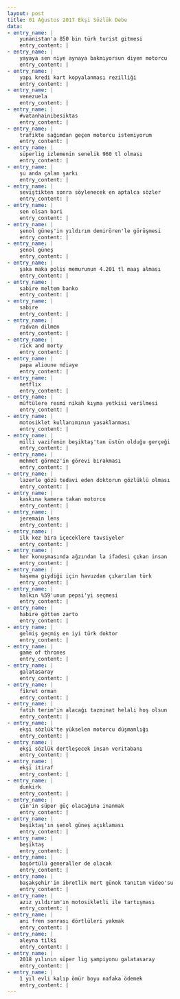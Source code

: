 ```yaml
---
layout: post
title: 01 Ağustos 2017 Ekşi Sözlük Debe
data:
- entry_name: |
    yunanistan'a 850 bin türk turist gitmesi
    entry_content: |
- entry_name: |
    yayaya sen niye aynaya bakmıyorsun diyen motorcu
    entry_content: |
- entry_name: |
    yapı kredi kart kopyalanması rezilliği
    entry_content: |
- entry_name: |
    venezuela
    entry_content: |
- entry_name: |
    #vatanhainibesiktas
    entry_content: |
- entry_name: |
    trafikte sağımdan geçen motorcu istemiyorum
    entry_content: |
- entry_name: |
    süperlig izlemenin senelik 960 tl olması
    entry_content: |
- entry_name: |
    şu anda çalan şarkı
    entry_content: |
- entry_name: |
    seviştikten sonra söylenecek en aptalca sözler
    entry_content: |
- entry_name: |
    sen olsan bari
    entry_content: |
- entry_name: |
    şenol güneş'in yıldırım demirören'le görüşmesi
    entry_content: |
- entry_name: |
    şenol güneş
    entry_content: |
- entry_name: |
    şaka maka polis memurunun 4.201 tl maaş alması
    entry_content: |
- entry_name: |
    sabire meltem banko
    entry_content: |
- entry_name: |
    sabire
    entry_content: |
- entry_name: |
    rıdvan dilmen
    entry_content: |
- entry_name: |
    rick and morty
    entry_content: |
- entry_name: |
    papa alioune ndiaye
    entry_content: |
- entry_name: |
    netflix
    entry_content: |
- entry_name: |
    müftülere resmi nikah kıyma yetkisi verilmesi
    entry_content: |
- entry_name: |
    motosiklet kullanımının yasaklanması
    entry_content: |
- entry_name: |
    milli vazifenin beşiktaş'tan üstün olduğu gerçeği
    entry_content: |
- entry_name: |
    mehmet görmez'in görevi bırakması
    entry_content: |
- entry_name: |
    lazerle gözü tedavi eden doktorun gözlüklü olması
    entry_content: |
- entry_name: |
    kaskına kamera takan motorcu
    entry_content: |
- entry_name: |
    jeremain lens
    entry_content: |
- entry_name: |
    ilk kez bira içeceklere tavsiyeler
    entry_content: |
- entry_name: |
    her konuşmasında ağzından la ifadesi çıkan insan
    entry_content: |
- entry_name: |
    haşema giydiği için havuzdan çıkarılan türk
    entry_content: |
- entry_name: |
    halkın %59'unun pepsi'yi seçmesi
    entry_content: |
- entry_name: |
    habire götten zarto
    entry_content: |
- entry_name: |
    gelmiş geçmiş en iyi türk doktor
    entry_content: |
- entry_name: |
    game of thrones
    entry_content: |
- entry_name: |
    galatasaray
    entry_content: |
- entry_name: |
    fikret orman
    entry_content: |
- entry_name: |
    fatih terim'in alacağı tazminat helali hoş olsun
    entry_content: |
- entry_name: |
    ekşi sözlük'te yükselen motorcu düşmanlığı
    entry_content: |
- entry_name: |
    ekşi sözlük dertleşecek insan veritabanı
    entry_content: |
- entry_name: |
    ekşi itiraf
    entry_content: |
- entry_name: |
    dunkirk
    entry_content: |
- entry_name: |
    çin'in süper güç olacağına inanmak
    entry_content: |
- entry_name: |
    beşiktaş'ın şenol güneş açıklaması
    entry_content: |
- entry_name: |
    beşiktaş
    entry_content: |
- entry_name: |
    başörtülü generaller de olacak
    entry_content: |
- entry_name: |
    başakşehir'in ibretlik mert günok tanıtım video'su
    entry_content: |
- entry_name: |
    aziz yıldırım'ın motosikletli ile tartışması
    entry_content: |
- entry_name: |
    ani fren sonrası dörtlüleri yakmak
    entry_content: |
- entry_name: |
    aleyna tilki
    entry_content: |
- entry_name: |
    2018 yılının süper lig şampiyonu galatasaray
    entry_content: |
- entry_name: |
    1 yıl evli kalıp ömür boyu nafaka ödemek
    entry_content: |
---
```

